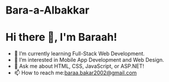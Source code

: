 # Bara-a-Albakkar
# Hi there 👋, I'm Baraah!
- 🔭 I’m currently learning Full-Stack Web Development.
- 🌱 I’m interested in Mobile App Development and Web Design.
- 💬 Ask me about HTML, CSS, JavaScript, or ASP.NET!
- 📫 How to reach me:baraa.bakar2002@gmail.com
